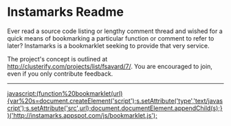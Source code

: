 Instamarks Readme
================

Ever read a source code listing or lengthy comment thread and wished for a quick means of bookmarking a particular function or comment to refer to later? Instamarks is a bookmarklet seeking to provide that very service.

The project's concept is outlined at <http://clusterify.com/projects/list/fsavard/7/>. You are encouraged to join, even if you only contribute feedback.

* * *

<javascript:(function%20bookmarklet(url){var%20s=document.createElement('script');s.setAttribute('type','text/javascript');s.setAttribute('src',url);document.documentElement.appendChild(s);})('http://instamarks.appspot.com/js/bookmarklet.js');>

